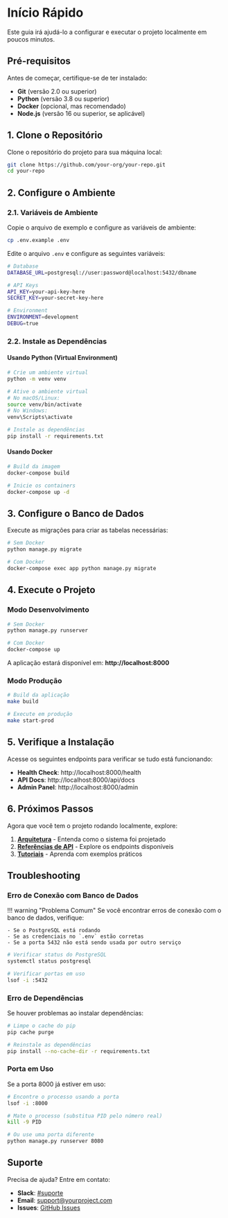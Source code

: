 # Início Rápido

Este guia irá ajudá-lo a configurar e executar o projeto localmente em poucos minutos.

## Pré-requisitos

Antes de começar, certifique-se de ter instalado:

- **Git** (versão 2.0 ou superior)
- **Python** (versão 3.8 ou superior)
- **Docker** (opcional, mas recomendado)
- **Node.js** (versão 16 ou superior, se aplicável)

## 1. Clone o Repositório

Clone o repositório do projeto para sua máquina local:

```bash
git clone https://github.com/your-org/your-repo.git
cd your-repo
```

## 2. Configure o Ambiente

### 2.1. Variáveis de Ambiente

Copie o arquivo de exemplo e configure as variáveis de ambiente:

```bash
cp .env.example .env
```

Edite o arquivo `.env` e configure as seguintes variáveis:

```bash
# Database
DATABASE_URL=postgresql://user:password@localhost:5432/dbname

# API Keys
API_KEY=your-api-key-here
SECRET_KEY=your-secret-key-here

# Environment
ENVIRONMENT=development
DEBUG=true
```

### 2.2. Instale as Dependências

#### Usando Python (Virtual Environment)

```bash
# Crie um ambiente virtual
python -m venv venv

# Ative o ambiente virtual
# No macOS/Linux:
source venv/bin/activate
# No Windows:
venv\Scripts\activate

# Instale as dependências
pip install -r requirements.txt
```

#### Usando Docker

```bash
# Build da imagem
docker-compose build

# Inicie os containers
docker-compose up -d
```

## 3. Configure o Banco de Dados

Execute as migrações para criar as tabelas necessárias:

```bash
# Sem Docker
python manage.py migrate

# Com Docker
docker-compose exec app python manage.py migrate
```

## 4. Execute o Projeto

### Modo Desenvolvimento

```bash
# Sem Docker
python manage.py runserver

# Com Docker
docker-compose up
```

A aplicação estará disponível em: **http://localhost:8000**

### Modo Produção

```bash
# Build da aplicação
make build

# Execute em produção
make start-prod
```

## 5. Verifique a Instalação

Acesse os seguintes endpoints para verificar se tudo está funcionando:

- **Health Check**: http://localhost:8000/health
- **API Docs**: http://localhost:8000/api/docs
- **Admin Panel**: http://localhost:8000/admin

## 6. Próximos Passos

Agora que você tem o projeto rodando localmente, explore:

1. **[Arquitetura](arquitetura/visao-geral.md)** - Entenda como o sistema foi projetado
2. **[Referências de API](api/index.md)** - Explore os endpoints disponíveis
3. **[Tutoriais](tutoriais/index.md)** - Aprenda com exemplos práticos

## Troubleshooting

### Erro de Conexão com Banco de Dados

!!! warning "Problema Comum"
    Se você encontrar erros de conexão com o banco de dados, verifique:
    
    - Se o PostgreSQL está rodando
    - Se as credenciais no `.env` estão corretas
    - Se a porta 5432 não está sendo usada por outro serviço

```bash
# Verificar status do PostgreSQL
systemctl status postgresql

# Verificar portas em uso
lsof -i :5432
```

### Erro de Dependências

Se houver problemas ao instalar dependências:

```bash
# Limpe o cache do pip
pip cache purge

# Reinstale as dependências
pip install --no-cache-dir -r requirements.txt
```

### Porta em Uso

Se a porta 8000 já estiver em uso:

```bash
# Encontre o processo usando a porta
lsof -i :8000

# Mate o processo (substitua PID pelo número real)
kill -9 PID

# Ou use uma porta diferente
python manage.py runserver 8080
```

## Suporte

Precisa de ajuda? Entre em contato:

- **Slack**: [#suporte](https://your-workspace.slack.com/channels/suporte)
- **Email**: support@yourproject.com
- **Issues**: [GitHub Issues](https://github.com/your-org/your-repo/issues)

